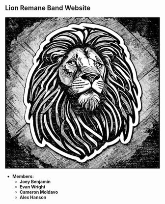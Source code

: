## Lion Remane Band Website ##

![Banner Image](./assets/lion.png)


- __Members:__
    - __Joey Benjamin__
    - __Evan Wright__
    - __Cameron Moldavo__
    - __Alex Hanson__
